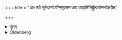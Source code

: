 +++
title = "39 श्वो भूतेऽरण्येऽग्निमुपसमाधाय व्याहृतिभिर्हुत्वाथैनमवेक्षयेत्"

+++

<details><summary>मूलम्</summary>

श्वो भूतेऽरण्येऽग्निमुपसमाधाय व्याहृतिभिर्हुत्वाथैनमवेक्षयेत् ३९
</details>

<details><summary>Oldenberg</summary>

39. On the next morning he should put wood on the fire in the forest, should sacrifice with the Mahāvyāhṛtis, and should cause the student to look at (the following objects, viz.)
</details>
